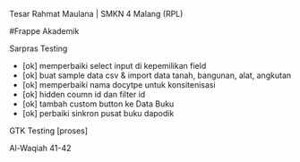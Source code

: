 Tesar Rahmat Maulana | SMKN 4 Malang (RPL)

#Frappe Akademik

Sarpras Testing
- [ok] memperbaiki select input di kepemilikan field
- [ok] buat sample data csv & import data tanah, bangunan, alat, angkutan
- [ok] memperbaiki nama docytpe untuk konsitenisasi
- [ok] hidden coumn id dan filter id
- [ok] tambah custom button ke Data Buku
- [ok] perbaiki sinkron pusat buku dapodik

GTK Testing [proses]

Al-Waqiah 41-42